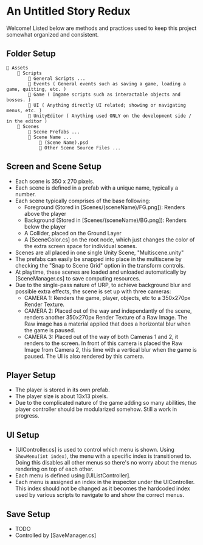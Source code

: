 # An Untitled Story Redux
Welcome! Listed below are methods and practices used to keep this project somewhat organized and consistent.



## Folder Setup
```
📁 Assets
    📁 Scripts
        📄 General Scripts ...
        📁 Events ( General events such as saving a game, loading a game, quitting, etc. )
        📁 Game ( Ingame scripts such as interactable objects and bosses. )
        📁 UI ( Anything directly UI related; showing or navigating menus, etc. )
        📁 UnityEditor ( Anything used ONLY on the development side / in the editor )
    📁 Scenes
        📄 Scene Prefabs ...
        📁 Scene Name ...
            📄 (Scene Name).psd
            📄 Other Scene Source Files ...
```


## Screen and Scene Setup

- Each scene is 350 x 270 pixels.
- Each scene is defined in a prefab with a unique name, typically a number.
- Each scene typically comprises of the base following:
    - Foreground (Stored in [Scenes/(sceneName)/FG.png]): Renders above the player
    - Background (Stored in [Scenes/(sceneName)/BG.png]): Renders below the player
    - A Collider, placed on the Ground Layer
    - A [SceneColor.cs] on the root node, which just changes the color of the extra screen space for individual scenes.
- Scenes are all placed in one single Unity Scene, "Multiscene.unity"
- The prefabs can easily be snapped into place in the multiscene by checking the "Snap to Scene Grid" option in the transform controls.
- At playtime, these scenes are loaded and unloaded automatically by [SceneManager.cs] to save computing resources.
- Due to the single-pass nature of URP, to achieve background blur and possible extra effects, the scene is set up with three cameras:
    - CAMERA 1: Renders the game, player, objects, etc to a 350x270px Render Texture.
    - CAMERA 2: Placed out of the way and independantly of the scene, renders another 350x270px Render Texture of a Raw Image. The Raw image has a material applied that does a horizontal blur when the game is paused.
    - CAMERA 3: Placed out of the way of both Cameras 1 and 2, it renders to the screen. In front of this camera is placed the Raw Image from Camera 2, this time with a vertical blur when the game is paused. The UI is also rendered by this camera.



## Player Setup

- The player is stored in its own prefab.
- The player size is about 13x13 pixels.
- Due to the complicated nature of the game adding so many abilities, the player controller should be modularized somehow. Still a work in progress.



## UI Setup

- [UIController.cs] is used to control which menu is shown. Using `ShowMenu(int index)`, the menu with a specific index is transitioned to. Doing this disables all other menus so there's no worry about the menus rendering on top of each other.
- Each menu is defined using [UIListController].
- Each menu is assigned an index in the inspector under the UIController. This index should not be changed as it becomes the hardcoded index used by various scripts to navigate to and show the correct menus.



## Save Setup

- TODO
- Controlled by [SaveManager.cs]
